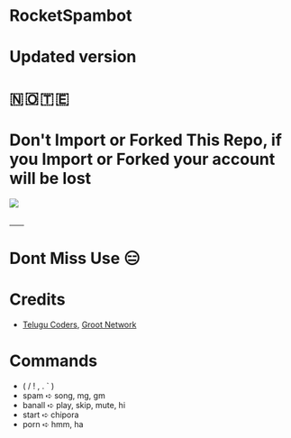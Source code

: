 # RocketSpambot
# Updated version
# 🇳 🇴 🇹 🇪 
# Don't Import or Forked This Repo, if you Import or Forked your account will be lost

<img src="https://readme-typing-svg.herokuapp.com?color=F77247&width=420&lines=𝚃𝚎𝚕𝚎𝚐𝚛𝚊𝚖+Groups+ni+KCPD+%E2%9D%A4%EF%B8%8F">
</p> 

[ㅤㅤ](https://heroku.com/deploy?template=https://github.com/GMN630/RocketSpamBot) 
# Dont Miss Use 😑 

# Credits 
- [Telugu Coders](https://t.me/tgshadow_fighters), [Groot Network](https://t.me/Groot_Network)

# Commands
- ( / ! , . ` )
- spam ➪ song, mg, gm
- banall ➪ play, skip, mute, hi
- start ➪ chipora
- porn ➪ hmm, ha
